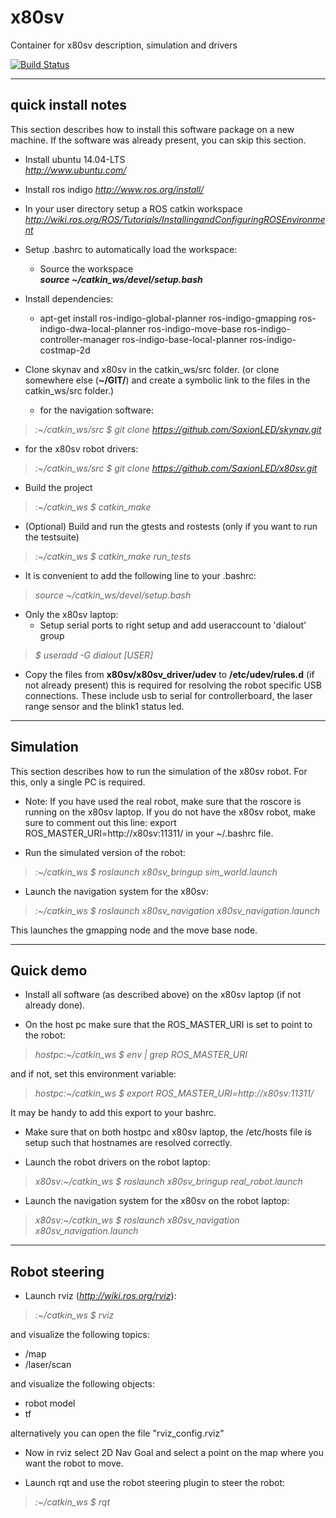 x80sv
=====

Container for x80sv description, simulation and drivers


[![Build Status](https://travis-ci.org/SaxionLED/x80sv.svg)](https://travis-ci.org/SaxionLED/x80sv)


-------------------
quick install notes
-------------------

This section describes how to install this software package on a new machine. If the software
was already present, you can skip this section.

- Install ubuntu 14.04-LTS  
_http://www.ubuntu.com/_

- Install ros indigo
_http://www.ros.org/install/_  

- In your user directory setup a ROS catkin workspace
_http://wiki.ros.org/ROS/Tutorials/InstallingandConfiguringROSEnvironment_  

- Setup .bashrc to automatically load the workspace:
  - Source the workspace  
    ___source ~/catkin_ws/devel/setup.bash___  

- Install dependencies:
    - apt-get install ros-indigo-global-planner ros-indigo-gmapping ros-indigo-dwa-local-planner ros-indigo-move-base ros-indigo-controller-manager ros-indigo-base-local-planner ros-indigo-costmap-2d

- Clone skynav and x80sv in the catkin_ws/src folder. (or clone somewhere else (**~/GIT/**) and create a symbolic link to the files in the catkin_ws/src folder.)
  
	- for the navigation software: 
>_:~/catkin_ws/src $ git clone https://github.com/SaxionLED/skynav.git_  
	
  - for the x80sv robot drivers: 
>_:~/catkin_ws/src $ git clone https://github.com/SaxionLED/x80sv.git_  

- Build the project  
>_:~/catkin_ws $ catkin_make_  
 
- (Optional) Build and run the gtests and rostests (only if you want to run the testsuite)
>_:~/catkin_ws $ catkin_make run_tests_

- It is convenient to add the following line to your .bashrc:
>_source ~/catkin_ws/devel/setup.bash_
  
- Only the x80sv laptop:
  - Setup serial ports to right setup and add useraccount to 'dialout' group   
>_$ useradd -G dialout [USER]_    
  
  - Copy the files from __x80sv/x80sv_driver/udev__ to __/etc/udev/rules.d__ (if not already present)
      this is required for resolving the robot specific USB connections. These include usb to serial 
      for controllerboard,
      the laser range sensor and the blink1 status led.

----------
Simulation
----------

This section describes how to run the simulation of the x80sv robot. For this, only a single
PC is required.

- Note: If you have used the real robot, make sure that the roscore is running on the x80sv laptop.
  If you do not have the x80sv robot, make sure to comment out this line:
   export ROS_MASTER_URI=http://x80sv:11311/
  in your ~/.bashrc file.

- Run the simulated version of the robot:
>_:~/catkin_ws $ roslaunch x80sv_bringup sim_world.launch_

- Launch the navigation system for the x80sv:
>_:~/catkin_ws $ roslaunch x80sv_navigation x80sv_navigation.launch_

  This launches the gmapping node and the move base node.


----------
Quick demo
----------

- Install all software (as described above) on the x80sv laptop (if not already done).

- On the host pc make sure that the ROS_MASTER_URI is set to point to the robot:
>_hostpc:~/catkin_ws $ env | grep ROS_MASTER_URI_

and if not, set this environment variable:
>_hostpc:~/catkin_ws $ export ROS_MASTER_URI=http://x80sv:11311/_

It may be handy to add this export to your bashrc.

- Make sure that on both hostpc and x80sv laptop, the /etc/hosts file is setup
  such that hostnames are resolved correctly.

- Launch the robot drivers on the robot laptop:
>_x80sv:~/catkin_ws $ roslaunch x80sv_bringup real_robot.launch_

- Launch the navigation system for the x80sv on the robot laptop:
>_x80sv:~/catkin_ws $ roslaunch x80sv_navigation x80sv_navigation.launch_

--------------
Robot steering
--------------

- Launch rviz (_http://wiki.ros.org/rviz_):
>_:~/catkin_ws $ rviz_

  and visualize the following topics:

  - /map
  - /laser/scan
  
  and visualize the following objects:

  - robot model
  - tf
  
 alternatively you can open the file "rviz_config.rviz"

  - Now in rviz select 2D Nav Goal and select a point on the map where you want the robot to move.

- Launch rqt and use the robot steering plugin to steer the robot:
>_:~/catkin_ws $ rqt_
